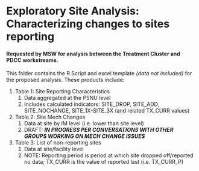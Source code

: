 # Exploratory Site Analysis: Characterizing changes to sites reporting
#### Requested by MSW for analysis between the Treatment Cluster and PDCC workstreams. 

This folder contains the R Script and excel template *(data not included)* for the proposed analysis. These products include: 
1. Table 1: Site Reporting Characteristics
    1. Data aggregated at the PSNU level
    1. Includes calculated indicators: SITE_DROP, SITE_ADD, SITE_NOCHANGE, SITE_1X-SITE_3X (and related TX_CURR values)
1. Table 2: Site Mech Changes
    1. Data at site by IM level (i.e. lower than site level)
    1. DRAFT: _**IN PROGRESS PER CONVERSATIONS WITH OTHER GROUPS WORKING ON MECH CHANGE ISSUES**_
1. Table 3: List of non-reporting sites
    1. Data at site/facility level
    1. NOTE: Reporting period is period at which site dropped off/reported no data; TX_CURR is the value of reported last (i.e. TX_CURR_P)
